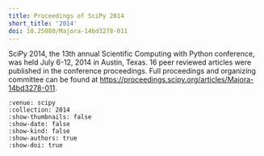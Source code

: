 ```yaml
---
title: Proceedings of SciPy 2014
short_title: '2014'
doi: 10.25080/Majora-14bd3278-011
---
```


SciPy 2014, the 13th annual Scientific Computing with Python conference, was held July 6-12, 2014 in Austin, Texas. 16 peer reviewed articles were published in the conference proceedings. Full proceedings and organizing committee can be found at https://proceedings.scipy.org/articles/Majora-14bd3278-011.

```{cn:articles}
:venue: scipy
:collection: 2014
:show-thumbnails: false
:show-date: false
:show-kind: false
:show-authors: true
:show-doi: true
```
